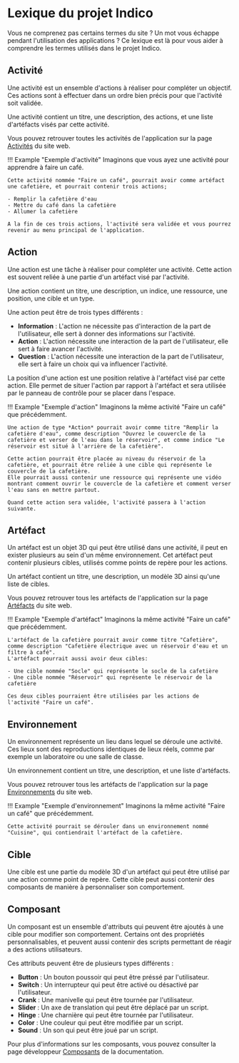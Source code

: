 # Lexique du projet Indico
Vous ne comprenez pas certains termes du site ? Un mot vous échappe pendant l'utilisation des applications ?
Ce lexique est là pour vous aider à comprendre les termes utilisés dans le projet Indico.

## Activité
Une activité est un ensemble d'actions à réaliser pour compléter un objectif.
Ces actions sont à effectuer dans un ordre bien précis pour que l'activité soit validée.

Une activité contient un titre, une description, des actions, et une liste d'artéfacts visés par cette activité.

Vous pouvez retrouver toutes les activités de l'application sur la page [Activités](https://indico.lf2l.fr/activities) du site web.

!!! Example "Exemple d'activité"
    Imaginons que vous ayez une activité pour apprendre à faire un café.

    Cette activité nommée "Faire un café", pourrait avoir comme artéfact une cafetière, et pourrait contenir trois actions;
    
    - Remplir la cafetière d'eau
    - Mettre du café dans la cafetière
    - Allumer la cafetière

    A la fin de ces trois actions, l'activité sera validée et vous pourrez revenir au menu principal de l'application.

## Action
Une action est une tâche à réaliser pour compléter une activité.
Cette action est souvent reliée à une partie d'un artéfact visé par l'activité.

Une action contient un titre, une description, un indice, une ressource, une position, une cible et un type.

Une action peut être de trois types différents :

- **Information** : L'action ne nécessite pas d'interaction de la part de l'utilisateur, elle sert à donner des informations sur l'activité.
- **Action** : L'action nécessite une interaction de la part de l'utilisateur, elle sert à faire avancer l'activité.
- **Question** : L'action nécessite une interaction de la part de l'utilisateur, elle sert à faire un choix qui va influencer l'activité.

La position d'une action est une position relative à l'artéfact visé par cette action.
Elle permet de situer l'action par rapport à l'artéfact et sera utilisée par le panneau de contrôle pour se placer dans l'espace.

!!! Example "Exemple d'action"
    Imaginons la même activité "Faire un café" que précédemment.

    Une action de type *Action* pourrait avoir comme titre "Remplir la cafetière d'eau", comme description "Ouvrez le couvercle de la cafetière et verser de l'eau dans le réservoir", et comme indice "Le réservoir est situé à l'arrière de la cafetière".

    Cette action pourrait être placée au niveau du réservoir de la cafetière, et pourrait être reliée à une cible qui représente le couvercle de la cafetière.
    Elle pourrait aussi contenir une ressource qui représente une vidéo montrant comment ouvrir le couvercle de la cafetière et comment verser l'eau sans en mettre partout.

    Quand cette action sera validée, l'activité passera à l'action suivante.

## Artéfact
Un artéfact est un objet 3D qui peut être utilisé dans une activité, il peut en exister plusieurs au sein d'un même environnement.
Cet artéfact peut contenir plusieurs cibles, utilisés comme points de repère pour les actions.

Un artéfact contient un titre, une description, un modèle 3D ainsi qu'une liste de cibles.

Vous pouvez retrouver tous les artéfacts de l'application sur la page [Artéfacts](https://indico.lf2l.fr/artifacts) du site web.

!!! Example "Exemple d'artéfact"
    Imaginons la même activité "Faire un café" que précédemment.

    L'artéfact de la cafetière pourrait avoir comme titre "Cafetière", comme description "Cafetière électrique avec un réservoir d'eau et un filtre à café".
    L'artéfact pourrait aussi avoir deux cibles:

    - Une cible nommée "Socle" qui représente le socle de la cafetière
    - Une cible nommée "Réservoir" qui représente le réservoir de la cafetière

    Ces deux cibles pourraient être utilisées par les actions de l'activité "Faire un café".

## Environnement
Un environnement représente un lieu dans lequel se déroule une activité.
Ces lieux sont des reproductions identiques de lieux réels, comme par exemple un laboratoire ou une salle de classe.

Un environnement contient un titre, une description, et une liste d'artéfacts.

Vous pouvez retrouver tous les artéfacts de l'application sur la page [Environnements](https://indico.lf2l.fr/workplaces) du site web.

!!! Example "Exemple d'environnement"
    Imaginons la même activité "Faire un café" que précédemment.

    Cette activité pourrait se dérouler dans un environnement nommé "Cuisine", qui contiendrait l'artéfact de la cafetière.

## Cible
Une cible est une partie du modèle 3D d'un artéfact qui peut être utilisé par une action comme point de repère.
Cette cible peut aussi contenir des composants de manière à personnaliser son comportement.

## Composant
Un composant est un ensemble d'attributs qui peuvent être ajoutés à une cible pour modifier son comportement.
Certains ont des propriétés personnalisables, et peuvent aussi contenir des scripts permettant de réagir a des actions utilisateurs.

Ces attributs peuvent être de plusieurs types différents :

- **Button** : Un bouton poussoir qui peut être préssé par l'utilisateur.
- **Switch** : Un interrupteur qui peut être activé ou désactivé par l'utilisateur.
- **Crank** : Une manivelle qui peut être tournée par l'utilisateur.
- **Slider** : Un axe de translation qui peut être déplacé par un script.
- **Hinge** : Une charnière qui peut être tournée par l'utilisateur.
- **Color** : Une couleur qui peut être modifiée par un script.
- **Sound** : Un son qui peut être joué par un script.

Pour plus d'informations sur les composants, vous pouvez consulter la page développeur [Composants](./developer/components/index.md) de la documentation.
